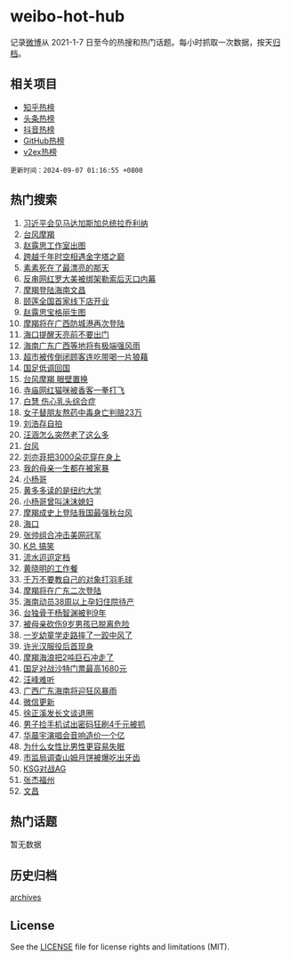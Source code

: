# weibo-hot-hub

记录[微博](https://www.weibo.com)从 2021-1-7 日至今的热搜和热门话题。每小时抓取一次数据，按天[归档](archives)。

## 相关项目

- [知乎热榜](https://github.com/snaildev/zhihu-hot-hub)
- [头条热榜](https://github.com/snaildev/toutiao-hot-hub)
- [抖音热榜](https://github.com/snaildev/douyin-hot-hub)
- [GitHub热榜](https://github.com/snaildev/github-hot-hub)
- [v2ex热榜](https://github.com/snaildev/v2ex-hot-hub)


`更新时间：2024-09-07 01:16:55 +0800`

## 热门搜索

1. [习近平会见马达加斯加总统拉乔利纳](https://m.weibo.cn/search?containerid=100103type%3D1%26t%3D10%26q%3D%23%E4%B9%A0%E8%BF%91%E5%B9%B3%E4%BC%9A%E8%A7%81%E9%A9%AC%E8%BE%BE%E5%8A%A0%E6%96%AF%E5%8A%A0%E6%80%BB%E7%BB%9F%E6%8B%89%E4%B9%94%E5%88%A9%E7%BA%B3%23&stream_entry_id=51&isnewpage=1&extparam=seat%3D1%26filter_type%3Drealtimehot%26stream_entry_id%3D51%26c_type%3D51%26cate%3D10103%26q%3D%2523%25E4%25B9%25A0%25E8%25BF%2591%25E5%25B9%25B3%25E4%25BC%259A%25E8%25A7%2581%25E9%25A9%25AC%25E8%25BE%25BE%25E5%258A%25A0%25E6%2596%25AF%25E5%258A%25A0%25E6%2580%25BB%25E7%25BB%259F%25E6%258B%2589%25E4%25B9%2594%25E5%2588%25A9%25E7%25BA%25B3%2523%26dgr%3D0%26pos%3D0%26display_time%3D1725643014%26pre_seqid%3D17256430148440217570662)
1. [台风摩羯](https://m.weibo.cn/search?containerid=100103type%3D1%26t%3D10%26q%3D%E5%8F%B0%E9%A3%8E%E6%91%A9%E7%BE%AF&stream_entry_id=31&isnewpage=1&extparam=seat%3D1%26lcate%3D5001%26filter_type%3Drealtimehot%26c_type%3D31%26q%3D%25E5%258F%25B0%25E9%25A3%258E%25E6%2591%25A9%25E7%25BE%25AF%26cate%3D5001%26band_rank%3D1%26stream_entry_id%3D31%26dgr%3D0%26flag%3D16%26realpos%3D1%26pos%3D0%26display_time%3D1725643014%26pre_seqid%3D17256430148440217570662)
1. [赵露思工作室出图](https://m.weibo.cn/search?containerid=100103type%3D1%26t%3D10%26q%3D%E8%B5%B5%E9%9C%B2%E6%80%9D%E5%B7%A5%E4%BD%9C%E5%AE%A4%E5%87%BA%E5%9B%BE&stream_entry_id=31&isnewpage=1&extparam=seat%3D1%26lcate%3D5001%26filter_type%3Drealtimehot%26c_type%3D31%26q%3D%25E8%25B5%25B5%25E9%259C%25B2%25E6%2580%259D%25E5%25B7%25A5%25E4%25BD%259C%25E5%25AE%25A4%25E5%2587%25BA%25E5%259B%25BE%26cate%3D5001%26band_rank%3D2%26stream_entry_id%3D31%26dgr%3D0%26flag%3D2%26realpos%3D2%26pos%3D1%26display_time%3D1725643014%26pre_seqid%3D17256430148440217570662)
1. [跨越千年时空相遇金字塔之巅](https://m.weibo.cn/search?containerid=100103type%3D1%26t%3D10%26q%3D%23%E8%B7%A8%E8%B6%8A%E5%8D%83%E5%B9%B4%E6%97%B6%E7%A9%BA%E7%9B%B8%E9%81%87%E9%87%91%E5%AD%97%E5%A1%94%E4%B9%8B%E5%B7%85%23&stream_entry_id=31&isnewpage=1&extparam=seat%3D1%26lcate%3D5001%26filter_type%3Drealtimehot%26c_type%3D31%26q%3D%2523%25E8%25B7%25A8%25E8%25B6%258A%25E5%258D%2583%25E5%25B9%25B4%25E6%2597%25B6%25E7%25A9%25BA%25E7%259B%25B8%25E9%2581%2587%25E9%2587%2591%25E5%25AD%2597%25E5%25A1%2594%25E4%25B9%258B%25E5%25B7%2585%2523%26cate%3D5001%26band_rank%3D3%26stream_entry_id%3D31%26dgr%3D0%26flag%3D0%26realpos%3D3%26pos%3D2%26display_time%3D1725643014%26pre_seqid%3D17256430148440217570662)
1. [素素死在了最漂亮的那天](https://m.weibo.cn/search?containerid=100103type%3D1%26t%3D10%26q%3D%E7%B4%A0%E7%B4%A0%E6%AD%BB%E5%9C%A8%E4%BA%86%E6%9C%80%E6%BC%82%E4%BA%AE%E7%9A%84%E9%82%A3%E5%A4%A9&stream_entry_id=31&isnewpage=1&extparam=seat%3D1%26lcate%3D5001%26filter_type%3Drealtimehot%26c_type%3D31%26q%3D%25E7%25B4%25A0%25E7%25B4%25A0%25E6%25AD%25BB%25E5%259C%25A8%25E4%25BA%2586%25E6%259C%2580%25E6%25BC%2582%25E4%25BA%25AE%25E7%259A%2584%25E9%2582%25A3%25E5%25A4%25A9%26cate%3D5001%26band_rank%3D4%26stream_entry_id%3D31%26dgr%3D0%26flag%3D2%26realpos%3D4%26pos%3D3%26display_time%3D1725643014%26pre_seqid%3D17256430148440217570662)
1. [反串网红罗大美被绑架勒索后灭口内幕](https://m.weibo.cn/search?containerid=100103type%3D1%26t%3D10%26q%3D%23%E5%8F%8D%E4%B8%B2%E7%BD%91%E7%BA%A2%E7%BD%97%E5%A4%A7%E7%BE%8E%E8%A2%AB%E7%BB%91%E6%9E%B6%E5%8B%92%E7%B4%A2%E5%90%8E%E7%81%AD%E5%8F%A3%E5%86%85%E5%B9%95%23&stream_entry_id=31&isnewpage=1&extparam=seat%3D1%26lcate%3D5001%26filter_type%3Drealtimehot%26c_type%3D31%26q%3D%2523%25E5%258F%258D%25E4%25B8%25B2%25E7%25BD%2591%25E7%25BA%25A2%25E7%25BD%2597%25E5%25A4%25A7%25E7%25BE%258E%25E8%25A2%25AB%25E7%25BB%2591%25E6%259E%25B6%25E5%258B%2592%25E7%25B4%25A2%25E5%2590%258E%25E7%2581%25AD%25E5%258F%25A3%25E5%2586%2585%25E5%25B9%2595%2523%26cate%3D5001%26band_rank%3D5%26stream_entry_id%3D31%26dgr%3D0%26flag%3D0%26realpos%3D5%26pos%3D4%26display_time%3D1725643014%26pre_seqid%3D17256430148440217570662)
1. [摩羯登陆海南文昌](https://m.weibo.cn/search?containerid=100103type%3D1%26t%3D10%26q%3D%23%E6%91%A9%E7%BE%AF%E7%99%BB%E9%99%86%E6%B5%B7%E5%8D%97%E6%96%87%E6%98%8C%23&stream_entry_id=31&isnewpage=1&extparam=seat%3D1%26lcate%3D5001%26filter_type%3Drealtimehot%26c_type%3D31%26q%3D%2523%25E6%2591%25A9%25E7%25BE%25AF%25E7%2599%25BB%25E9%2599%2586%25E6%25B5%25B7%25E5%258D%2597%25E6%2596%2587%25E6%2598%258C%2523%26cate%3D5001%26band_rank%3D6%26stream_entry_id%3D31%26dgr%3D0%26flag%3D0%26realpos%3D6%26pos%3D5%26display_time%3D1725643014%26pre_seqid%3D17256430148440217570662)
1. [颐莲全国首家线下店开业](https://m.weibo.cn/search?containerid=100103type%3D1%26t%3D10%26q%3D%23%E9%A2%90%E8%8E%B2%E5%85%A8%E5%9B%BD%E9%A6%96%E5%AE%B6%E7%BA%BF%E4%B8%8B%E5%BA%97%E5%BC%80%E4%B8%9A%23&stream_entry_id=31&isnewpage=1&extparam=seat%3D1%26lcate%3D5001%26filter_type%3Drealtimehot%26c_type%3D31%26q%3D%2523%25E9%25A2%2590%25E8%258E%25B2%25E5%2585%25A8%25E5%259B%25BD%25E9%25A6%2596%25E5%25AE%25B6%25E7%25BA%25BF%25E4%25B8%258B%25E5%25BA%2597%25E5%25BC%2580%25E4%25B8%259A%2523%26dgr%3D0%26adid%3D253552%26band_rank%3D7%26stream_entry_id%3D31%26is_ad_pos%3D1%26topic_ad%3D1%26cate%3D5001%26pos%3D6%26display_time%3D1725643014%26pre_seqid%3D17256430148440217570662)
1. [赵露思宝格丽生图](https://m.weibo.cn/search?containerid=100103type%3D1%26t%3D10%26q%3D%E8%B5%B5%E9%9C%B2%E6%80%9D%E5%AE%9D%E6%A0%BC%E4%B8%BD%E7%94%9F%E5%9B%BE&stream_entry_id=31&isnewpage=1&extparam=seat%3D1%26lcate%3D5001%26filter_type%3Drealtimehot%26c_type%3D31%26q%3D%25E8%25B5%25B5%25E9%259C%25B2%25E6%2580%259D%25E5%25AE%259D%25E6%25A0%25BC%25E4%25B8%25BD%25E7%2594%259F%25E5%259B%25BE%26cate%3D5001%26band_rank%3D7%26stream_entry_id%3D31%26dgr%3D0%26flag%3D0%26realpos%3D7%26pos%3D7%26display_time%3D1725643014%26pre_seqid%3D17256430148440217570662)
1. [摩羯将在广西防城港再次登陆](https://m.weibo.cn/search?containerid=100103type%3D1%26t%3D10%26q%3D%23%E6%91%A9%E7%BE%AF%E5%B0%86%E5%9C%A8%E5%B9%BF%E8%A5%BF%E9%98%B2%E5%9F%8E%E6%B8%AF%E5%86%8D%E6%AC%A1%E7%99%BB%E9%99%86%23&stream_entry_id=31&isnewpage=1&extparam=seat%3D1%26lcate%3D5001%26filter_type%3Drealtimehot%26c_type%3D31%26q%3D%2523%25E6%2591%25A9%25E7%25BE%25AF%25E5%25B0%2586%25E5%259C%25A8%25E5%25B9%25BF%25E8%25A5%25BF%25E9%2598%25B2%25E5%259F%258E%25E6%25B8%25AF%25E5%2586%258D%25E6%25AC%25A1%25E7%2599%25BB%25E9%2599%2586%2523%26cate%3D5001%26band_rank%3D8%26stream_entry_id%3D31%26dgr%3D0%26flag%3D0%26realpos%3D8%26pos%3D8%26display_time%3D1725643014%26pre_seqid%3D17256430148440217570662)
1. [海口提醒天亮前不要出门](https://m.weibo.cn/search?containerid=100103type%3D1%26t%3D10%26q%3D%23%E6%B5%B7%E5%8F%A3%E6%8F%90%E9%86%92%E5%A4%A9%E4%BA%AE%E5%89%8D%E4%B8%8D%E8%A6%81%E5%87%BA%E9%97%A8%23&stream_entry_id=31&isnewpage=1&extparam=seat%3D1%26lcate%3D5001%26filter_type%3Drealtimehot%26c_type%3D31%26q%3D%2523%25E6%25B5%25B7%25E5%258F%25A3%25E6%258F%2590%25E9%2586%2592%25E5%25A4%25A9%25E4%25BA%25AE%25E5%2589%258D%25E4%25B8%258D%25E8%25A6%2581%25E5%2587%25BA%25E9%2597%25A8%2523%26cate%3D5001%26band_rank%3D9%26stream_entry_id%3D31%26dgr%3D0%26flag%3D0%26realpos%3D9%26pos%3D9%26display_time%3D1725643014%26pre_seqid%3D17256430148440217570662)
1. [海南广东广西等地将有极端强风雨](https://m.weibo.cn/search?containerid=100103type%3D1%26t%3D10%26q%3D%23%E6%B5%B7%E5%8D%97%E5%B9%BF%E4%B8%9C%E5%B9%BF%E8%A5%BF%E7%AD%89%E5%9C%B0%E5%B0%86%E6%9C%89%E6%9E%81%E7%AB%AF%E5%BC%BA%E9%A3%8E%E9%9B%A8%23&stream_entry_id=31&isnewpage=1&extparam=seat%3D1%26lcate%3D5001%26filter_type%3Drealtimehot%26c_type%3D31%26q%3D%2523%25E6%25B5%25B7%25E5%258D%2597%25E5%25B9%25BF%25E4%25B8%259C%25E5%25B9%25BF%25E8%25A5%25BF%25E7%25AD%2589%25E5%259C%25B0%25E5%25B0%2586%25E6%259C%2589%25E6%259E%2581%25E7%25AB%25AF%25E5%25BC%25BA%25E9%25A3%258E%25E9%259B%25A8%2523%26cate%3D5001%26band_rank%3D10%26stream_entry_id%3D31%26dgr%3D0%26flag%3D1%26realpos%3D10%26pos%3D10%26display_time%3D1725643014%26pre_seqid%3D17256430148440217570662)
1. [超市被传倒闭顾客连吃带喝一片狼藉](https://m.weibo.cn/search?containerid=100103type%3D1%26t%3D10%26q%3D%23%E8%B6%85%E5%B8%82%E8%A2%AB%E4%BC%A0%E5%80%92%E9%97%AD%E9%A1%BE%E5%AE%A2%E8%BF%9E%E5%90%83%E5%B8%A6%E5%96%9D%E4%B8%80%E7%89%87%E7%8B%BC%E8%97%89%23&stream_entry_id=31&isnewpage=1&extparam=seat%3D1%26lcate%3D5001%26filter_type%3Drealtimehot%26c_type%3D31%26q%3D%2523%25E8%25B6%2585%25E5%25B8%2582%25E8%25A2%25AB%25E4%25BC%25A0%25E5%2580%2592%25E9%2597%25AD%25E9%25A1%25BE%25E5%25AE%25A2%25E8%25BF%259E%25E5%2590%2583%25E5%25B8%25A6%25E5%2596%259D%25E4%25B8%2580%25E7%2589%2587%25E7%258B%25BC%25E8%2597%2589%2523%26cate%3D5001%26band_rank%3D11%26stream_entry_id%3D31%26dgr%3D0%26flag%3D0%26realpos%3D11%26pos%3D11%26display_time%3D1725643014%26pre_seqid%3D17256430148440217570662)
1. [国足低调回国](https://m.weibo.cn/search?containerid=100103type%3D1%26t%3D10%26q%3D%23%E5%9B%BD%E8%B6%B3%E4%BD%8E%E8%B0%83%E5%9B%9E%E5%9B%BD%23&stream_entry_id=31&isnewpage=1&extparam=seat%3D1%26lcate%3D5001%26filter_type%3Drealtimehot%26c_type%3D31%26q%3D%2523%25E5%259B%25BD%25E8%25B6%25B3%25E4%25BD%258E%25E8%25B0%2583%25E5%259B%259E%25E5%259B%25BD%2523%26cate%3D5001%26band_rank%3D12%26stream_entry_id%3D31%26dgr%3D0%26flag%3D0%26realpos%3D12%26pos%3D12%26display_time%3D1725643014%26pre_seqid%3D17256430148440217570662)
1. [台风摩羯 眼壁置换](https://m.weibo.cn/search?containerid=100103type%3D1%26t%3D10%26q%3D%E5%8F%B0%E9%A3%8E%E6%91%A9%E7%BE%AF+%E7%9C%BC%E5%A3%81%E7%BD%AE%E6%8D%A2&stream_entry_id=31&isnewpage=1&extparam=seat%3D1%26lcate%3D5001%26filter_type%3Drealtimehot%26c_type%3D31%26q%3D%25E5%258F%25B0%25E9%25A3%258E%25E6%2591%25A9%25E7%25BE%25AF%2520%25E7%259C%25BC%25E5%25A3%2581%25E7%25BD%25AE%25E6%258D%25A2%26cate%3D5001%26band_rank%3D13%26stream_entry_id%3D31%26dgr%3D0%26flag%3D0%26realpos%3D13%26pos%3D13%26display_time%3D1725643014%26pre_seqid%3D17256430148440217570662)
1. [寺庙网红猫咪被香客一拳打飞](https://m.weibo.cn/search?containerid=100103type%3D1%26t%3D10%26q%3D%23%E5%AF%BA%E5%BA%99%E7%BD%91%E7%BA%A2%E7%8C%AB%E5%92%AA%E8%A2%AB%E9%A6%99%E5%AE%A2%E4%B8%80%E6%8B%B3%E6%89%93%E9%A3%9E%23&stream_entry_id=31&isnewpage=1&extparam=seat%3D1%26lcate%3D5001%26filter_type%3Drealtimehot%26c_type%3D31%26q%3D%2523%25E5%25AF%25BA%25E5%25BA%2599%25E7%25BD%2591%25E7%25BA%25A2%25E7%258C%25AB%25E5%2592%25AA%25E8%25A2%25AB%25E9%25A6%2599%25E5%25AE%25A2%25E4%25B8%2580%25E6%258B%25B3%25E6%2589%2593%25E9%25A3%259E%2523%26cate%3D5001%26band_rank%3D14%26stream_entry_id%3D31%26dgr%3D0%26flag%3D0%26realpos%3D14%26pos%3D14%26display_time%3D1725643014%26pre_seqid%3D17256430148440217570662)
1. [白慧 伤心乳头综合症](https://m.weibo.cn/search?containerid=100103type%3D1%26t%3D10%26q%3D%E7%99%BD%E6%85%A7+%E4%BC%A4%E5%BF%83%E4%B9%B3%E5%A4%B4%E7%BB%BC%E5%90%88%E7%97%87&stream_entry_id=31&isnewpage=1&extparam=seat%3D1%26lcate%3D5001%26filter_type%3Drealtimehot%26c_type%3D31%26q%3D%25E7%2599%25BD%25E6%2585%25A7%2520%25E4%25BC%25A4%25E5%25BF%2583%25E4%25B9%25B3%25E5%25A4%25B4%25E7%25BB%25BC%25E5%2590%2588%25E7%2597%2587%26cate%3D5001%26band_rank%3D15%26stream_entry_id%3D31%26dgr%3D0%26flag%3D0%26realpos%3D15%26pos%3D15%26display_time%3D1725643014%26pre_seqid%3D17256430148440217570662)
1. [女子替朋友熬药中毒身亡判赔23万](https://m.weibo.cn/search?containerid=100103type%3D1%26t%3D10%26q%3D%23%E5%A5%B3%E5%AD%90%E6%9B%BF%E6%9C%8B%E5%8F%8B%E7%86%AC%E8%8D%AF%E4%B8%AD%E6%AF%92%E8%BA%AB%E4%BA%A1%E5%88%A4%E8%B5%9423%E4%B8%87%23&stream_entry_id=31&isnewpage=1&extparam=seat%3D1%26lcate%3D5001%26filter_type%3Drealtimehot%26c_type%3D31%26q%3D%2523%25E5%25A5%25B3%25E5%25AD%2590%25E6%259B%25BF%25E6%259C%258B%25E5%258F%258B%25E7%2586%25AC%25E8%258D%25AF%25E4%25B8%25AD%25E6%25AF%2592%25E8%25BA%25AB%25E4%25BA%25A1%25E5%2588%25A4%25E8%25B5%259423%25E4%25B8%2587%2523%26cate%3D5001%26band_rank%3D16%26stream_entry_id%3D31%26dgr%3D0%26flag%3D0%26realpos%3D16%26pos%3D16%26display_time%3D1725643014%26pre_seqid%3D17256430148440217570662)
1. [刘浩存自拍](https://m.weibo.cn/search?containerid=100103type%3D1%26t%3D10%26q%3D%E5%88%98%E6%B5%A9%E5%AD%98%E8%87%AA%E6%8B%8D&stream_entry_id=31&isnewpage=1&extparam=seat%3D1%26lcate%3D5001%26filter_type%3Drealtimehot%26c_type%3D31%26q%3D%25E5%2588%2598%25E6%25B5%25A9%25E5%25AD%2598%25E8%2587%25AA%25E6%258B%258D%26cate%3D5001%26band_rank%3D17%26stream_entry_id%3D31%26dgr%3D0%26flag%3D0%26realpos%3D17%26pos%3D17%26display_time%3D1725643014%26pre_seqid%3D17256430148440217570662)
1. [汪涵怎么突然老了这么多](https://m.weibo.cn/search?containerid=100103type%3D1%26t%3D10%26q%3D%E6%B1%AA%E6%B6%B5%E6%80%8E%E4%B9%88%E7%AA%81%E7%84%B6%E8%80%81%E4%BA%86%E8%BF%99%E4%B9%88%E5%A4%9A&stream_entry_id=31&isnewpage=1&extparam=seat%3D1%26lcate%3D5001%26filter_type%3Drealtimehot%26c_type%3D31%26q%3D%25E6%25B1%25AA%25E6%25B6%25B5%25E6%2580%258E%25E4%25B9%2588%25E7%25AA%2581%25E7%2584%25B6%25E8%2580%2581%25E4%25BA%2586%25E8%25BF%2599%25E4%25B9%2588%25E5%25A4%259A%26cate%3D5001%26band_rank%3D18%26stream_entry_id%3D31%26dgr%3D0%26flag%3D2%26realpos%3D18%26pos%3D18%26display_time%3D1725643014%26pre_seqid%3D17256430148440217570662)
1. [台风](https://m.weibo.cn/search?containerid=100103type%3D1%26t%3D10%26q%3D%E5%8F%B0%E9%A3%8E&stream_entry_id=31&isnewpage=1&extparam=seat%3D1%26lcate%3D5001%26filter_type%3Drealtimehot%26c_type%3D31%26q%3D%25E5%258F%25B0%25E9%25A3%258E%26cate%3D5001%26band_rank%3D19%26stream_entry_id%3D31%26dgr%3D0%26flag%3D0%26realpos%3D19%26pos%3D19%26display_time%3D1725643014%26pre_seqid%3D17256430148440217570662)
1. [刘亦菲把3000朵花穿在身上](https://m.weibo.cn/search?containerid=100103type%3D1%26t%3D10%26q%3D%23%E5%88%98%E4%BA%A6%E8%8F%B2%E6%8A%8A3000%E6%9C%B5%E8%8A%B1%E7%A9%BF%E5%9C%A8%E8%BA%AB%E4%B8%8A%23&stream_entry_id=31&isnewpage=1&extparam=seat%3D1%26lcate%3D5001%26filter_type%3Drealtimehot%26c_type%3D31%26q%3D%2523%25E5%2588%2598%25E4%25BA%25A6%25E8%258F%25B2%25E6%258A%258A3000%25E6%259C%25B5%25E8%258A%25B1%25E7%25A9%25BF%25E5%259C%25A8%25E8%25BA%25AB%25E4%25B8%258A%2523%26cate%3D5001%26band_rank%3D20%26stream_entry_id%3D31%26dgr%3D0%26flag%3D0%26realpos%3D20%26pos%3D20%26display_time%3D1725643014%26pre_seqid%3D17256430148440217570662)
1. [我的母亲一生都在被家暴](https://m.weibo.cn/search?containerid=100103type%3D1%26t%3D10%26q%3D%23%E6%88%91%E7%9A%84%E6%AF%8D%E4%BA%B2%E4%B8%80%E7%94%9F%E9%83%BD%E5%9C%A8%E8%A2%AB%E5%AE%B6%E6%9A%B4%23&stream_entry_id=31&isnewpage=1&extparam=seat%3D1%26lcate%3D5001%26filter_type%3Drealtimehot%26c_type%3D31%26q%3D%2523%25E6%2588%2591%25E7%259A%2584%25E6%25AF%258D%25E4%25BA%25B2%25E4%25B8%2580%25E7%2594%259F%25E9%2583%25BD%25E5%259C%25A8%25E8%25A2%25AB%25E5%25AE%25B6%25E6%259A%25B4%2523%26cate%3D5001%26band_rank%3D21%26stream_entry_id%3D31%26dgr%3D0%26flag%3D1%26realpos%3D21%26pos%3D21%26display_time%3D1725643014%26pre_seqid%3D17256430148440217570662)
1. [小杨哥](https://m.weibo.cn/search?containerid=100103type%3D1%26t%3D10%26q%3D%E5%B0%8F%E6%9D%A8%E5%93%A5&stream_entry_id=31&isnewpage=1&extparam=seat%3D1%26lcate%3D5001%26filter_type%3Drealtimehot%26c_type%3D31%26q%3D%25E5%25B0%258F%25E6%259D%25A8%25E5%2593%25A5%26cate%3D5001%26band_rank%3D22%26stream_entry_id%3D31%26dgr%3D0%26flag%3D2%26realpos%3D22%26pos%3D22%26display_time%3D1725643014%26pre_seqid%3D17256430148440217570662)
1. [黄多多读的是纽约大学](https://m.weibo.cn/search?containerid=100103type%3D1%26t%3D10%26q%3D%23%E9%BB%84%E5%A4%9A%E5%A4%9A%E8%AF%BB%E7%9A%84%E6%98%AF%E7%BA%BD%E7%BA%A6%E5%A4%A7%E5%AD%A6%23&stream_entry_id=31&isnewpage=1&extparam=seat%3D1%26lcate%3D5001%26filter_type%3Drealtimehot%26c_type%3D31%26q%3D%2523%25E9%25BB%2584%25E5%25A4%259A%25E5%25A4%259A%25E8%25AF%25BB%25E7%259A%2584%25E6%2598%25AF%25E7%25BA%25BD%25E7%25BA%25A6%25E5%25A4%25A7%25E5%25AD%25A6%2523%26cate%3D5001%26band_rank%3D23%26stream_entry_id%3D31%26dgr%3D0%26flag%3D2%26realpos%3D23%26pos%3D23%26display_time%3D1725643014%26pre_seqid%3D17256430148440217570662)
1. [小杨哥曾叫沫沫媳妇](https://m.weibo.cn/search?containerid=100103type%3D1%26t%3D10%26q%3D%23%E5%B0%8F%E6%9D%A8%E5%93%A5%E6%9B%BE%E5%8F%AB%E6%B2%AB%E6%B2%AB%E5%AA%B3%E5%A6%87%23&stream_entry_id=31&isnewpage=1&extparam=seat%3D1%26lcate%3D5001%26filter_type%3Drealtimehot%26c_type%3D31%26q%3D%2523%25E5%25B0%258F%25E6%259D%25A8%25E5%2593%25A5%25E6%259B%25BE%25E5%258F%25AB%25E6%25B2%25AB%25E6%25B2%25AB%25E5%25AA%25B3%25E5%25A6%2587%2523%26cate%3D5001%26band_rank%3D24%26stream_entry_id%3D31%26dgr%3D0%26flag%3D2%26realpos%3D24%26pos%3D24%26display_time%3D1725643014%26pre_seqid%3D17256430148440217570662)
1. [摩羯成史上登陆我国最强秋台风](https://m.weibo.cn/search?containerid=100103type%3D1%26t%3D10%26q%3D%23%E6%91%A9%E7%BE%AF%E6%88%90%E5%8F%B2%E4%B8%8A%E7%99%BB%E9%99%86%E6%88%91%E5%9B%BD%E6%9C%80%E5%BC%BA%E7%A7%8B%E5%8F%B0%E9%A3%8E%23&stream_entry_id=31&isnewpage=1&extparam=seat%3D1%26lcate%3D5001%26filter_type%3Drealtimehot%26c_type%3D31%26q%3D%2523%25E6%2591%25A9%25E7%25BE%25AF%25E6%2588%2590%25E5%258F%25B2%25E4%25B8%258A%25E7%2599%25BB%25E9%2599%2586%25E6%2588%2591%25E5%259B%25BD%25E6%259C%2580%25E5%25BC%25BA%25E7%25A7%258B%25E5%258F%25B0%25E9%25A3%258E%2523%26cate%3D5001%26band_rank%3D25%26stream_entry_id%3D31%26dgr%3D0%26flag%3D0%26realpos%3D25%26pos%3D25%26display_time%3D1725643014%26pre_seqid%3D17256430148440217570662)
1. [海口](https://m.weibo.cn/search?containerid=100103type%3D1%26t%3D10%26q%3D%E6%B5%B7%E5%8F%A3&stream_entry_id=31&isnewpage=1&extparam=seat%3D1%26lcate%3D5001%26filter_type%3Drealtimehot%26c_type%3D31%26q%3D%25E6%25B5%25B7%25E5%258F%25A3%26cate%3D5001%26band_rank%3D26%26stream_entry_id%3D31%26dgr%3D0%26flag%3D0%26realpos%3D26%26pos%3D26%26display_time%3D1725643014%26pre_seqid%3D17256430148440217570662)
1. [张帅组合冲击美网冠军](https://m.weibo.cn/search?containerid=100103type%3D1%26t%3D10%26q%3D%23%E5%BC%A0%E5%B8%85%E7%BB%84%E5%90%88%E5%86%B2%E5%87%BB%E7%BE%8E%E7%BD%91%E5%86%A0%E5%86%9B%23&stream_entry_id=31&isnewpage=1&extparam=seat%3D1%26lcate%3D5001%26filter_type%3Drealtimehot%26c_type%3D31%26q%3D%2523%25E5%25BC%25A0%25E5%25B8%2585%25E7%25BB%2584%25E5%2590%2588%25E5%2586%25B2%25E5%2587%25BB%25E7%25BE%258E%25E7%25BD%2591%25E5%2586%25A0%25E5%2586%259B%2523%26cate%3D5001%26band_rank%3D27%26stream_entry_id%3D31%26dgr%3D0%26flag%3D1%26realpos%3D27%26pos%3D27%26display_time%3D1725643014%26pre_seqid%3D17256430148440217570662)
1. [K总 搞笑](https://m.weibo.cn/search?containerid=100103type%3D1%26t%3D10%26q%3DK%E6%80%BB+%E6%90%9E%E7%AC%91&stream_entry_id=31&isnewpage=1&extparam=seat%3D1%26lcate%3D5001%26filter_type%3Drealtimehot%26c_type%3D31%26q%3DK%25E6%2580%25BB%2520%25E6%2590%259E%25E7%25AC%2591%26cate%3D5001%26band_rank%3D28%26stream_entry_id%3D31%26dgr%3D0%26flag%3D0%26realpos%3D28%26pos%3D28%26display_time%3D1725643014%26pre_seqid%3D17256430148440217570662)
1. [流水迢迢定档](https://m.weibo.cn/search?containerid=100103type%3D1%26t%3D10%26q%3D%23%E6%B5%81%E6%B0%B4%E8%BF%A2%E8%BF%A2%E5%AE%9A%E6%A1%A3%23&stream_entry_id=31&isnewpage=1&extparam=seat%3D1%26lcate%3D5001%26filter_type%3Drealtimehot%26c_type%3D31%26q%3D%2523%25E6%25B5%2581%25E6%25B0%25B4%25E8%25BF%25A2%25E8%25BF%25A2%25E5%25AE%259A%25E6%25A1%25A3%2523%26cate%3D5001%26band_rank%3D29%26stream_entry_id%3D31%26dgr%3D0%26flag%3D1%26realpos%3D29%26pos%3D29%26display_time%3D1725643014%26pre_seqid%3D17256430148440217570662)
1. [黄晓明的工作餐](https://m.weibo.cn/search?containerid=100103type%3D1%26t%3D10%26q%3D%23%E9%BB%84%E6%99%93%E6%98%8E%E7%9A%84%E5%B7%A5%E4%BD%9C%E9%A4%90%23&stream_entry_id=31&isnewpage=1&extparam=seat%3D1%26lcate%3D5001%26filter_type%3Drealtimehot%26c_type%3D31%26q%3D%2523%25E9%25BB%2584%25E6%2599%2593%25E6%2598%258E%25E7%259A%2584%25E5%25B7%25A5%25E4%25BD%259C%25E9%25A4%2590%2523%26cate%3D5001%26band_rank%3D30%26stream_entry_id%3D31%26dgr%3D0%26flag%3D1%26realpos%3D30%26pos%3D30%26display_time%3D1725643014%26pre_seqid%3D17256430148440217570662)
1. [千万不要教自己的对象打羽毛球](https://m.weibo.cn/search?containerid=100103type%3D1%26t%3D10%26q%3D%23%E5%8D%83%E4%B8%87%E4%B8%8D%E8%A6%81%E6%95%99%E8%87%AA%E5%B7%B1%E7%9A%84%E5%AF%B9%E8%B1%A1%E6%89%93%E7%BE%BD%E6%AF%9B%E7%90%83%23&stream_entry_id=31&isnewpage=1&extparam=seat%3D1%26lcate%3D5001%26filter_type%3Drealtimehot%26c_type%3D31%26q%3D%2523%25E5%258D%2583%25E4%25B8%2587%25E4%25B8%258D%25E8%25A6%2581%25E6%2595%2599%25E8%2587%25AA%25E5%25B7%25B1%25E7%259A%2584%25E5%25AF%25B9%25E8%25B1%25A1%25E6%2589%2593%25E7%25BE%25BD%25E6%25AF%259B%25E7%2590%2583%2523%26cate%3D5001%26band_rank%3D31%26stream_entry_id%3D31%26dgr%3D0%26flag%3D1%26realpos%3D31%26pos%3D31%26display_time%3D1725643014%26pre_seqid%3D17256430148440217570662)
1. [摩羯将在广东二次登陆](https://m.weibo.cn/search?containerid=100103type%3D1%26t%3D10%26q%3D%23%E6%91%A9%E7%BE%AF%E5%B0%86%E5%9C%A8%E5%B9%BF%E4%B8%9C%E4%BA%8C%E6%AC%A1%E7%99%BB%E9%99%86%23&stream_entry_id=31&isnewpage=1&extparam=seat%3D1%26lcate%3D5001%26filter_type%3Drealtimehot%26c_type%3D31%26q%3D%2523%25E6%2591%25A9%25E7%25BE%25AF%25E5%25B0%2586%25E5%259C%25A8%25E5%25B9%25BF%25E4%25B8%259C%25E4%25BA%258C%25E6%25AC%25A1%25E7%2599%25BB%25E9%2599%2586%2523%26cate%3D5001%26band_rank%3D32%26stream_entry_id%3D31%26dgr%3D0%26flag%3D0%26realpos%3D32%26pos%3D32%26display_time%3D1725643014%26pre_seqid%3D17256430148440217570662)
1. [海南动员38周以上孕妇住院待产](https://m.weibo.cn/search?containerid=100103type%3D1%26t%3D10%26q%3D%23%E6%B5%B7%E5%8D%97%E5%8A%A8%E5%91%9838%E5%91%A8%E4%BB%A5%E4%B8%8A%E5%AD%95%E5%A6%87%E4%BD%8F%E9%99%A2%E5%BE%85%E4%BA%A7%23&stream_entry_id=31&isnewpage=1&extparam=seat%3D1%26lcate%3D5001%26filter_type%3Drealtimehot%26c_type%3D31%26q%3D%2523%25E6%25B5%25B7%25E5%258D%2597%25E5%258A%25A8%25E5%2591%259838%25E5%2591%25A8%25E4%25BB%25A5%25E4%25B8%258A%25E5%25AD%2595%25E5%25A6%2587%25E4%25BD%258F%25E9%2599%25A2%25E5%25BE%2585%25E4%25BA%25A7%2523%26cate%3D5001%26band_rank%3D33%26stream_entry_id%3D31%26dgr%3D0%26flag%3D0%26realpos%3D33%26pos%3D33%26display_time%3D1725643014%26pre_seqid%3D17256430148440217570662)
1. [台独骨干杨智渊被判9年](https://m.weibo.cn/search?containerid=100103type%3D1%26t%3D10%26q%3D%23%E5%8F%B0%E7%8B%AC%E9%AA%A8%E5%B9%B2%E6%9D%A8%E6%99%BA%E6%B8%8A%E8%A2%AB%E5%88%A49%E5%B9%B4%23&stream_entry_id=31&isnewpage=1&extparam=seat%3D1%26lcate%3D5001%26filter_type%3Drealtimehot%26c_type%3D31%26q%3D%2523%25E5%258F%25B0%25E7%258B%25AC%25E9%25AA%25A8%25E5%25B9%25B2%25E6%259D%25A8%25E6%2599%25BA%25E6%25B8%258A%25E8%25A2%25AB%25E5%2588%25A49%25E5%25B9%25B4%2523%26cate%3D5001%26band_rank%3D34%26stream_entry_id%3D31%26dgr%3D0%26flag%3D0%26realpos%3D34%26pos%3D34%26display_time%3D1725643014%26pre_seqid%3D17256430148440217570662)
1. [被母亲砍伤9岁男孩已脱离危险](https://m.weibo.cn/search?containerid=100103type%3D1%26t%3D10%26q%3D%23%E8%A2%AB%E6%AF%8D%E4%BA%B2%E7%A0%8D%E4%BC%A49%E5%B2%81%E7%94%B7%E5%AD%A9%E5%B7%B2%E8%84%B1%E7%A6%BB%E5%8D%B1%E9%99%A9%23&stream_entry_id=31&isnewpage=1&extparam=seat%3D1%26lcate%3D5001%26filter_type%3Drealtimehot%26c_type%3D31%26q%3D%2523%25E8%25A2%25AB%25E6%25AF%258D%25E4%25BA%25B2%25E7%25A0%258D%25E4%25BC%25A49%25E5%25B2%2581%25E7%2594%25B7%25E5%25AD%25A9%25E5%25B7%25B2%25E8%2584%25B1%25E7%25A6%25BB%25E5%258D%25B1%25E9%2599%25A9%2523%26cate%3D5001%26band_rank%3D35%26stream_entry_id%3D31%26dgr%3D0%26flag%3D0%26realpos%3D35%26pos%3D35%26display_time%3D1725643014%26pre_seqid%3D17256430148440217570662)
1. [一岁幼童学走路摔了一跤中风了](https://m.weibo.cn/search?containerid=100103type%3D1%26t%3D10%26q%3D%23%E4%B8%80%E5%B2%81%E5%B9%BC%E7%AB%A5%E5%AD%A6%E8%B5%B0%E8%B7%AF%E6%91%94%E4%BA%86%E4%B8%80%E8%B7%A4%E4%B8%AD%E9%A3%8E%E4%BA%86%23&stream_entry_id=31&isnewpage=1&extparam=seat%3D1%26lcate%3D5001%26filter_type%3Drealtimehot%26c_type%3D31%26q%3D%2523%25E4%25B8%2580%25E5%25B2%2581%25E5%25B9%25BC%25E7%25AB%25A5%25E5%25AD%25A6%25E8%25B5%25B0%25E8%25B7%25AF%25E6%2591%2594%25E4%25BA%2586%25E4%25B8%2580%25E8%25B7%25A4%25E4%25B8%25AD%25E9%25A3%258E%25E4%25BA%2586%2523%26cate%3D5001%26band_rank%3D36%26stream_entry_id%3D31%26dgr%3D0%26flag%3D0%26realpos%3D36%26pos%3D36%26display_time%3D1725643014%26pre_seqid%3D17256430148440217570662)
1. [许光汉服役后首现身](https://m.weibo.cn/search?containerid=100103type%3D1%26t%3D10%26q%3D%23%E8%AE%B8%E5%85%89%E6%B1%89%E6%9C%8D%E5%BD%B9%E5%90%8E%E9%A6%96%E7%8E%B0%E8%BA%AB%23&stream_entry_id=31&isnewpage=1&extparam=seat%3D1%26lcate%3D5001%26filter_type%3Drealtimehot%26c_type%3D31%26q%3D%2523%25E8%25AE%25B8%25E5%2585%2589%25E6%25B1%2589%25E6%259C%258D%25E5%25BD%25B9%25E5%2590%258E%25E9%25A6%2596%25E7%258E%25B0%25E8%25BA%25AB%2523%26cate%3D5001%26band_rank%3D37%26stream_entry_id%3D31%26dgr%3D0%26flag%3D1%26realpos%3D37%26pos%3D37%26display_time%3D1725643014%26pre_seqid%3D17256430148440217570662)
1. [摩羯海浪把2吨巨石冲走了](https://m.weibo.cn/search?containerid=100103type%3D1%26t%3D10%26q%3D%23%E6%91%A9%E7%BE%AF%E6%B5%B7%E6%B5%AA%E6%8A%8A2%E5%90%A8%E5%B7%A8%E7%9F%B3%E5%86%B2%E8%B5%B0%E4%BA%86%23&stream_entry_id=31&isnewpage=1&extparam=seat%3D1%26lcate%3D5001%26filter_type%3Drealtimehot%26c_type%3D31%26q%3D%2523%25E6%2591%25A9%25E7%25BE%25AF%25E6%25B5%25B7%25E6%25B5%25AA%25E6%258A%258A2%25E5%2590%25A8%25E5%25B7%25A8%25E7%259F%25B3%25E5%2586%25B2%25E8%25B5%25B0%25E4%25BA%2586%2523%26cate%3D5001%26band_rank%3D38%26stream_entry_id%3D31%26dgr%3D0%26flag%3D0%26realpos%3D38%26pos%3D38%26display_time%3D1725643014%26pre_seqid%3D17256430148440217570662)
1. [国足对战沙特门票最高1680元](https://m.weibo.cn/search?containerid=100103type%3D1%26t%3D10%26q%3D%23%E5%9B%BD%E8%B6%B3%E5%AF%B9%E6%88%98%E6%B2%99%E7%89%B9%E9%97%A8%E7%A5%A8%E6%9C%80%E9%AB%981680%E5%85%83%23&stream_entry_id=31&isnewpage=1&extparam=seat%3D1%26lcate%3D5001%26filter_type%3Drealtimehot%26c_type%3D31%26q%3D%2523%25E5%259B%25BD%25E8%25B6%25B3%25E5%25AF%25B9%25E6%2588%2598%25E6%25B2%2599%25E7%2589%25B9%25E9%2597%25A8%25E7%25A5%25A8%25E6%259C%2580%25E9%25AB%25981680%25E5%2585%2583%2523%26cate%3D5001%26band_rank%3D39%26stream_entry_id%3D31%26dgr%3D0%26flag%3D0%26realpos%3D39%26pos%3D39%26display_time%3D1725643014%26pre_seqid%3D17256430148440217570662)
1. [汪峰难听](https://m.weibo.cn/search?containerid=100103type%3D1%26t%3D10%26q%3D%E6%B1%AA%E5%B3%B0%E9%9A%BE%E5%90%AC&stream_entry_id=31&isnewpage=1&extparam=seat%3D1%26lcate%3D5001%26filter_type%3Drealtimehot%26c_type%3D31%26q%3D%25E6%25B1%25AA%25E5%25B3%25B0%25E9%259A%25BE%25E5%2590%25AC%26cate%3D5001%26band_rank%3D40%26stream_entry_id%3D31%26dgr%3D0%26flag%3D0%26realpos%3D40%26pos%3D40%26display_time%3D1725643014%26pre_seqid%3D17256430148440217570662)
1. [广西广东海南将迎狂风暴雨](https://m.weibo.cn/search?containerid=100103type%3D1%26t%3D10%26q%3D%23%E5%B9%BF%E8%A5%BF%E5%B9%BF%E4%B8%9C%E6%B5%B7%E5%8D%97%E5%B0%86%E8%BF%8E%E7%8B%82%E9%A3%8E%E6%9A%B4%E9%9B%A8%23&stream_entry_id=31&isnewpage=1&extparam=seat%3D1%26lcate%3D5001%26filter_type%3Drealtimehot%26c_type%3D31%26q%3D%2523%25E5%25B9%25BF%25E8%25A5%25BF%25E5%25B9%25BF%25E4%25B8%259C%25E6%25B5%25B7%25E5%258D%2597%25E5%25B0%2586%25E8%25BF%258E%25E7%258B%2582%25E9%25A3%258E%25E6%259A%25B4%25E9%259B%25A8%2523%26cate%3D5001%26band_rank%3D41%26stream_entry_id%3D31%26dgr%3D0%26flag%3D1%26realpos%3D41%26pos%3D41%26display_time%3D1725643014%26pre_seqid%3D17256430148440217570662)
1. [微信更新](https://m.weibo.cn/search?containerid=100103type%3D1%26t%3D10%26q%3D%E5%BE%AE%E4%BF%A1%E6%9B%B4%E6%96%B0&stream_entry_id=31&isnewpage=1&extparam=seat%3D1%26lcate%3D5001%26filter_type%3Drealtimehot%26c_type%3D31%26q%3D%25E5%25BE%25AE%25E4%25BF%25A1%25E6%259B%25B4%25E6%2596%25B0%26cate%3D5001%26band_rank%3D42%26stream_entry_id%3D31%26dgr%3D0%26flag%3D0%26realpos%3D42%26pos%3D42%26display_time%3D1725643014%26pre_seqid%3D17256430148440217570662)
1. [徐正溪发长文谈退圈](https://m.weibo.cn/search?containerid=100103type%3D1%26t%3D10%26q%3D%E5%BE%90%E6%AD%A3%E6%BA%AA%E5%8F%91%E9%95%BF%E6%96%87%E8%B0%88%E9%80%80%E5%9C%88&stream_entry_id=31&isnewpage=1&extparam=seat%3D1%26lcate%3D5001%26filter_type%3Drealtimehot%26c_type%3D31%26q%3D%25E5%25BE%2590%25E6%25AD%25A3%25E6%25BA%25AA%25E5%258F%2591%25E9%2595%25BF%25E6%2596%2587%25E8%25B0%2588%25E9%2580%2580%25E5%259C%2588%26cate%3D5001%26band_rank%3D43%26stream_entry_id%3D31%26dgr%3D0%26flag%3D0%26realpos%3D43%26pos%3D43%26display_time%3D1725643014%26pre_seqid%3D17256430148440217570662)
1. [男子捡手机试出密码狂刷4千元被抓](https://m.weibo.cn/search?containerid=100103type%3D1%26t%3D10%26q%3D%23%E7%94%B7%E5%AD%90%E6%8D%A1%E6%89%8B%E6%9C%BA%E8%AF%95%E5%87%BA%E5%AF%86%E7%A0%81%E7%8B%82%E5%88%B74%E5%8D%83%E5%85%83%E8%A2%AB%E6%8A%93%23&stream_entry_id=31&isnewpage=1&extparam=seat%3D1%26lcate%3D5001%26filter_type%3Drealtimehot%26c_type%3D31%26q%3D%2523%25E7%2594%25B7%25E5%25AD%2590%25E6%258D%25A1%25E6%2589%258B%25E6%259C%25BA%25E8%25AF%2595%25E5%2587%25BA%25E5%25AF%2586%25E7%25A0%2581%25E7%258B%2582%25E5%2588%25B74%25E5%258D%2583%25E5%2585%2583%25E8%25A2%25AB%25E6%258A%2593%2523%26cate%3D5001%26band_rank%3D44%26stream_entry_id%3D31%26dgr%3D0%26flag%3D0%26realpos%3D44%26pos%3D44%26display_time%3D1725643014%26pre_seqid%3D17256430148440217570662)
1. [华晨宇演唱会音响造价一个亿](https://m.weibo.cn/search?containerid=100103type%3D1%26t%3D10%26q%3D%23%E5%8D%8E%E6%99%A8%E5%AE%87%E6%BC%94%E5%94%B1%E4%BC%9A%E9%9F%B3%E5%93%8D%E9%80%A0%E4%BB%B7%E4%B8%80%E4%B8%AA%E4%BA%BF%23&stream_entry_id=31&isnewpage=1&extparam=seat%3D1%26lcate%3D5001%26filter_type%3Drealtimehot%26c_type%3D31%26q%3D%2523%25E5%258D%258E%25E6%2599%25A8%25E5%25AE%2587%25E6%25BC%2594%25E5%2594%25B1%25E4%25BC%259A%25E9%259F%25B3%25E5%2593%258D%25E9%2580%25A0%25E4%25BB%25B7%25E4%25B8%2580%25E4%25B8%25AA%25E4%25BA%25BF%2523%26cate%3D5001%26band_rank%3D45%26stream_entry_id%3D31%26dgr%3D0%26flag%3D0%26realpos%3D45%26pos%3D45%26display_time%3D1725643014%26pre_seqid%3D17256430148440217570662)
1. [为什么女性比男性更容易失眠](https://m.weibo.cn/search?containerid=100103type%3D1%26t%3D10%26q%3D%23%E4%B8%BA%E4%BB%80%E4%B9%88%E5%A5%B3%E6%80%A7%E6%AF%94%E7%94%B7%E6%80%A7%E6%9B%B4%E5%AE%B9%E6%98%93%E5%A4%B1%E7%9C%A0%23&stream_entry_id=31&isnewpage=1&extparam=seat%3D1%26lcate%3D5001%26filter_type%3Drealtimehot%26c_type%3D31%26q%3D%2523%25E4%25B8%25BA%25E4%25BB%2580%25E4%25B9%2588%25E5%25A5%25B3%25E6%2580%25A7%25E6%25AF%2594%25E7%2594%25B7%25E6%2580%25A7%25E6%259B%25B4%25E5%25AE%25B9%25E6%2598%2593%25E5%25A4%25B1%25E7%259C%25A0%2523%26cate%3D5001%26band_rank%3D46%26stream_entry_id%3D31%26dgr%3D0%26flag%3D1%26realpos%3D46%26pos%3D46%26display_time%3D1725643014%26pre_seqid%3D17256430148440217570662)
1. [市监局调查山姆月饼被爆吃出牙齿](https://m.weibo.cn/search?containerid=100103type%3D1%26t%3D10%26q%3D%23%E5%B8%82%E7%9B%91%E5%B1%80%E8%B0%83%E6%9F%A5%E5%B1%B1%E5%A7%86%E6%9C%88%E9%A5%BC%E8%A2%AB%E7%88%86%E5%90%83%E5%87%BA%E7%89%99%E9%BD%BF%23&stream_entry_id=31&isnewpage=1&extparam=seat%3D1%26lcate%3D5001%26filter_type%3Drealtimehot%26c_type%3D31%26q%3D%2523%25E5%25B8%2582%25E7%259B%2591%25E5%25B1%2580%25E8%25B0%2583%25E6%259F%25A5%25E5%25B1%25B1%25E5%25A7%2586%25E6%259C%2588%25E9%25A5%25BC%25E8%25A2%25AB%25E7%2588%2586%25E5%2590%2583%25E5%2587%25BA%25E7%2589%2599%25E9%25BD%25BF%2523%26cate%3D5001%26band_rank%3D47%26stream_entry_id%3D31%26dgr%3D0%26flag%3D0%26realpos%3D47%26pos%3D47%26display_time%3D1725643014%26pre_seqid%3D17256430148440217570662)
1. [KSG对战AG](https://m.weibo.cn/search?containerid=100103type%3D1%26t%3D10%26q%3D%23KSG%E5%AF%B9%E6%88%98AG%23&stream_entry_id=31&isnewpage=1&extparam=seat%3D1%26lcate%3D5001%26filter_type%3Drealtimehot%26c_type%3D31%26q%3D%2523KSG%25E5%25AF%25B9%25E6%2588%2598AG%2523%26cate%3D5001%26band_rank%3D48%26stream_entry_id%3D31%26dgr%3D0%26flag%3D0%26realpos%3D48%26pos%3D48%26display_time%3D1725643014%26pre_seqid%3D17256430148440217570662)
1. [张杰福州](https://m.weibo.cn/search?containerid=100103type%3D1%26t%3D10%26q%3D%E5%BC%A0%E6%9D%B0%E7%A6%8F%E5%B7%9E&stream_entry_id=31&isnewpage=1&extparam=seat%3D1%26lcate%3D5001%26filter_type%3Drealtimehot%26c_type%3D31%26q%3D%25E5%25BC%25A0%25E6%259D%25B0%25E7%25A6%258F%25E5%25B7%259E%26cate%3D5001%26band_rank%3D49%26stream_entry_id%3D31%26dgr%3D0%26flag%3D0%26realpos%3D49%26pos%3D49%26display_time%3D1725643014%26pre_seqid%3D17256430148440217570662)
1. [文昌](https://m.weibo.cn/search?containerid=100103type%3D1%26t%3D10%26q%3D%E6%96%87%E6%98%8C&stream_entry_id=31&isnewpage=1&extparam=seat%3D1%26lcate%3D5001%26filter_type%3Drealtimehot%26c_type%3D31%26q%3D%25E6%2596%2587%25E6%2598%258C%26cate%3D5001%26band_rank%3D50%26stream_entry_id%3D31%26dgr%3D0%26flag%3D0%26realpos%3D50%26pos%3D50%26display_time%3D1725643014%26pre_seqid%3D17256430148440217570662)

## 热门话题

暂无数据

## 历史归档

[archives](archives)

## License

See the [LICENSE](LICENSE) file for license rights and limitations (MIT).
